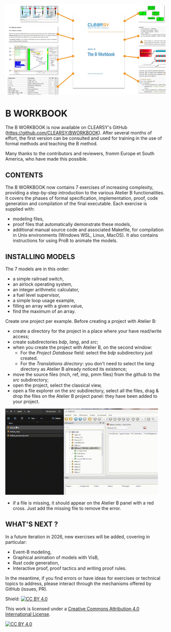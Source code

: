 ![](title.jpg)

# B WORKBOOK

The B WORKBOOK is now available on CLEARSY's GitHub (https://github.com/CLEARSY/BWORKBOOK).
After several months of effort, the first version can be consulted and used for training in the use of formal methods and teaching the B method.

Many thanks to the contributors and reviewers, fromm Europe et South America, who have made this possible.


## CONTENTS

The B WORKBOOK now contains 7 exercises of increasing complexity, providing a step-by-step introduction to the various Atelier B functionalities.
It covers the phases of formal specification, implementation, proof, code generation and compilation of the final executable.
Each exercise is supplied with:
- modeling files,
- proof files that automatically demonstrate these models,
- additional manual source code and associated Makefile, for compilation in Unix environments (Windows WSL, Linux, MacOS).
It also contains instructions for using ProB to animate the models.

## INSTALLING MODELS

The 7 models are in this order:
- a simple railroad switch,
- an airlock operating system,
- an integer arithmetic calculator,
- a fuel level supervisor,
- a simple loop usage example,
- filling an array with a given value,
- find the maximum of an array.

Create one project per example. 
Before creating a project with Atelier B: 
- create a directory for the project in a place where your have read/write access;
- create subdirectories *bdp*, *lang*, and *src*;
- when you create the project with Atelier B, on the second window:
	- For the *Project Database* field: select the *bdp* subdirectory just created. 
	- For the *Translations directory*: you don't need to select the *lang* directory as Atelier B already noticed its existence;
- move the source files (mch, ref, imp, pmm files) from the github to the *src* subdirectory;
- open the project, select the classical view,
- open a file explorer on the *src* subdirectory, select all the files, drag & drop the files on the Atelier B project panel: they have been added to your project.

![Drag & drop files from explorer to Atelier B project view](sortie.gif)

- if a file is missing, it should appear on the Atelier B panel with a red cross. Just add the missing file to remove the error.



## WHAT'S NEXT ?

In a future iteration in 2026, new exercises will be added, covering in particular:
- Event-B modeling,
- Graphical animation of models with VisB,
- Rust code generation,
- Interactive proof, proof tactics and writing proof rules.

In the meantime, if you find errors or have ideas for exercises or technical topics to address, please interact through the mechanisms offered by GitHub (issues, PR).

Shield: [![CC BY 4.0][cc-by-shield]][cc-by]

This work is licensed under a
[Creative Commons Attribution 4.0 International License][cc-by].

[![CC BY 4.0][cc-by-image]][cc-by]

[cc-by]: http://creativecommons.org/licenses/by/4.0/
[cc-by-image]: https://i.creativecommons.org/l/by/4.0/88x31.png
[cc-by-shield]: https://img.shields.io/badge/License-CC%20BY%204.0-lightgrey.svg**
